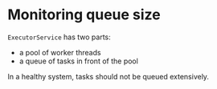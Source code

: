 # Monitoring queue size

`ExecutorService` has two parts:

* a pool of worker threads
* a queue of tasks in front of the pool

In a healthy system, tasks should not be queued extensively.
